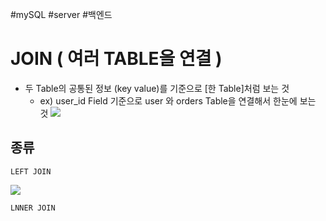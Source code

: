 #mySQL #server #백엔드 

# JOIN ( 여러 TABLE을 연결 )

 - 두 Table의 공통된 정보 (key value)를 기준으로 [한 Table]처럼 보는 것
	 - ex) user_id Field 기준으로 user 와 orders Table을 연결해서 한눈에 보는 것
			![](https://i.imgur.com/1AXutFl.png)

## 종류
	LEFT JOIN
![](https://i.imgur.com/hVUnUg7.png)

	LNNER JOIN
